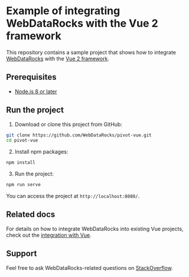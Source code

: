 # Example of integrating WebDataRocks with the Vue 2 framework

This repository contains a sample project that shows how to integrate [WebDataRocks](https://www.webdatarocks.com/) with the [Vue 2 framework](https://v2.vuejs.org/).

## Prerequisites

- [Node.js 8 or later](https://nodejs.org/en/)

## Run the project

1. Download or clone this project from GitHub:
```bash
git clone https://github.com/WebDataRocks/pivot-vue.git
cd pivot-vue
```
2. Install npm packages:
```bash
npm install
```
3. Run the project:
```bash
npm run serve
```
You can access the project at `http://localhost:8080/`.

## Related docs

For details on how to integrate WebDataRocks into existing Vue projects, check out the [integration with Vue](https://www.webdatarocks.com/doc/vue/how-to-start-online-reporting/).

## Support

Feel free to ask WebDataRocks-related questions on [StackOverflow](https://stackoverflow.com/questions/tagged/webdatarocks).

